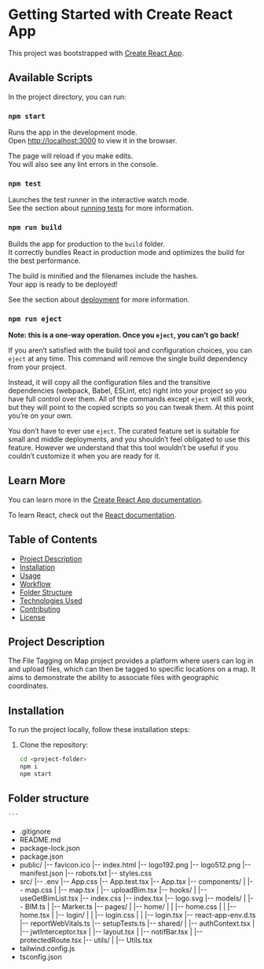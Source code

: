 # Getting Started with Create React App

This project was bootstrapped with [Create React App](https://github.com/facebook/create-react-app).

## Available Scripts

In the project directory, you can run:

### `npm start`

Runs the app in the development mode.\
Open [http://localhost:3000](http://localhost:3000) to view it in the browser.

The page will reload if you make edits.\
You will also see any lint errors in the console.

### `npm test`

Launches the test runner in the interactive watch mode.\
See the section about [running tests](https://facebook.github.io/create-react-app/docs/running-tests) for more information.

### `npm run build`

Builds the app for production to the `build` folder.\
It correctly bundles React in production mode and optimizes the build for the best performance.

The build is minified and the filenames include the hashes.\
Your app is ready to be deployed!

See the section about [deployment](https://facebook.github.io/create-react-app/docs/deployment) for more information.

### `npm run eject`

**Note: this is a one-way operation. Once you `eject`, you can’t go back!**

If you aren’t satisfied with the build tool and configuration choices, you can `eject` at any time. This command will remove the single build dependency from your project.

Instead, it will copy all the configuration files and the transitive dependencies (webpack, Babel, ESLint, etc) right into your project so you have full control over them. All of the commands except `eject` will still work, but they will point to the copied scripts so you can tweak them. At this point you’re on your own.

You don’t have to ever use `eject`. The curated feature set is suitable for small and middle deployments, and you shouldn’t feel obligated to use this feature. However we understand that this tool wouldn’t be useful if you couldn’t customize it when you are ready for it.

## Learn More

You can learn more in the [Create React App documentation](https://facebook.github.io/create-react-app/docs/getting-started).

To learn React, check out the [React documentation](https://reactjs.org/).

## Table of Contents

- [Project Description](#project-description)
- [Installation](#installation)
- [Usage](#usage)
- [Workflow](#workflow)
- [Folder Structure](#folder-structure)
- [Technologies Used](#technologies-used)
- [Contributing](#contributing)
- [License](#license)

## Project Description

The File Tagging on Map project provides a platform where users can log in and upload files, which can then be tagged to specific locations on a map. It aims to demonstrate the ability to associate files with geographic coordinates.

## Installation

To run the project locally, follow these installation steps:

1. Clone the repository:

   ```bash
   cd <project-folder>
   npm i
   npm start

## Folder structure

    ```
- .gitignore
- README.md
- package-lock.json
- package.json
- public/
   |-- favicon.ico
   |-- index.html
   |-- logo192.png
   |-- logo512.png
   |-- manifest.json
   |-- robots.txt
   |-- styles.css
- src/
   |-- .env
   |-- App.css
   |-- App.test.tsx
   |-- App.tsx
   |-- components/
   |   |-- map.css
   |   |-- map.tsx
   |   |-- uploadBim.tsx
   |-- hooks/
   |   |-- useGetBimList.tsx
   |-- index.css
   |-- index.tsx
   |-- logo.svg
   |-- models/
   |   |-- BIM.ts
   |   |-- Marker.ts
   |-- pages/
   |   |-- home/
   |   |   |-- home.css
   |   |   |-- home.tsx
   |   |-- login/
   |   |   |-- login.css
   |   |   |-- login.tsx
   |-- react-app-env.d.ts
   |-- reportWebVitals.ts
   |-- setupTests.ts
   |-- shared/
   |   |-- authContext.tsx
   |   |-- jwtInterceptor.tsx
   |   |-- layout.tsx
   |   |-- notifBar.tsx
   |   |-- protectedRoute.tsx
   |-- utils/
   |   |-- Utils.tsx
- tailwind.config.js
- tsconfig.json
```


